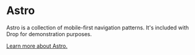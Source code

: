 # Astro
Astro is a collection of mobile-first navigation patterns. It's included with Drop for demonstration purposes.

[Learn more about Astro.](http://cferdinandi.github.io/astro/)
